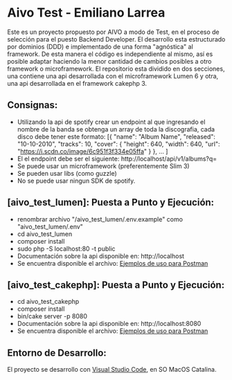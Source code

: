 # Aivo Test - Emiliano Larrea

Este es un proyecto propuesto por AIVO a modo de Test, en el proceso de selección para el puesto Backend Developer. 
El desarrollo esta estructurado por dominios (DDD) e implementado de una forma "agnóstica" al framework. De esta manera el código es independiente al mismo, así es posible adaptar haciendo la menor cantidad de cambios posibles a otro framework o microframework.
El repositorio esta dividido en dos secciones, una contiene una api desarrollada con el microframework Lumen 6 y otra, una api desarrollada en el framework cakephp 3. 

## Consignas:

- Utilizando la api de spotify crear un endpoint al que ingresando el nombre de la banda se obtenga un array de toda la discografia, cada disco debe tener este formato:
    [{
        "name": "Album Name",
        "released": "10-10-2010",
         "tracks": 10,
         "cover": {
             "height": 640,
             "width": 640,
             "url": "https://i.scdn.co/image/6c951f3f334e05ffa"
         }
     },
      ...
    ]
- El el endpoint debe ser el siguiente: http://localhost/api/v1/albums?q=<band-name>
- Se puede usar un microframework (preferentemente Slim 3) 
- Se pueden usar libs (como guzzle) 
- No se puede usar ningun SDK de spotify.

## [aivo_test_lumen]: Puesta a Punto y Ejecución: 

- renombrar archivo "/aivo_test_lumen/.env.example" como "aivo_test_lumen/.env"
- cd aivo_test_lumen
- composer install
- sudo php -S localhost:80 -t public
- Documentación sobre la api disponible en: http://localhost
- Se encuentra disponible el archivo: [Ejemplos de uso para Postman](AIVO_TEST_LUMEN.postman_collection.json)


## [aivo_test_cakephp]: Puesta a Punto y Ejecución: 

- cd aivo_test_cakephp
- composer install
- bin/cake server -p 8080
- Documentación sobre la api disponible en: http://localhost:8080
- Se encuentra disponible el archivo: [Ejemplos de uso para Postman](AIVO_TEST_CAKEPHP.postman_collection.json)


## Entorno de Desarrollo:

El proyecto se desarrollo con [Visual Studio Code](https://code.visualstudio.com/download), en SO MacOS Catalina.
